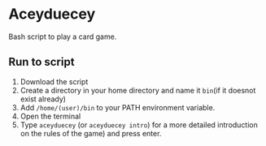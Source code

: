 # Aceyduecey
Bash script to play a card game.

## Run to script
<ol>
	<li>Download the script</li>
	<li>Create a directory in your home directory and name it <code>bin</code>(if it doesnot exist already)</li>
	<li>Add <code>/home/(user)/bin</code> to your PATH environment variable.</li>
	<li>Open the terminal</li>
	<li>Type <code>aceyduecey</code> (or <code>aceyduecey intro</code>) for a more detailed introduction on the rules of the game) and press enter.</li>
</ol>	  
